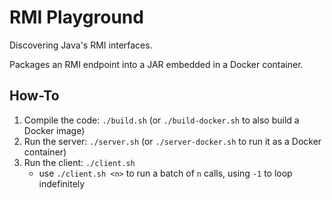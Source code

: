 # RMI Playground

Discovering Java's RMI interfaces.

Packages an RMI endpoint into a JAR embedded in a Docker container.

## How-To

1. Compile the code: `./build.sh` (or `./build-docker.sh` to also build a Docker image)
2. Run the server: `./server.sh` (or `./server-docker.sh` to run it as a Docker container)
3. Run the client: `./client.sh`
   - use `./client.sh <n>` to run a batch of `n` calls, using `-1` to loop indefinitely

